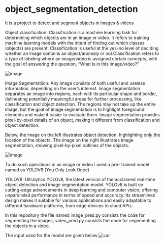# object_segmentation_detection
It is a project to detect and segment objects in images &amp; videos

Object classification:
Classification is a machine learning task for determining which objects are in an image or video. It refers to training machine learning models with the intent of finding out which classes (objects) are present. Classification is useful at the yes-no level of deciding whether an image contains an object/anomaly or not.Classification refers to a type of labeling where an image/video is assigned certain concepts, with the goal of answering the question, “What is in this image/video?”

![image](https://user-images.githubusercontent.com/105503752/230726328-a1b7a588-29e3-4528-9d67-7c31df539c64.png)


Image Segmentatiion:
Any image consists of both useful and useless information, depending on the user’s interest. Image segmentation separates an image into regions, each with its particular shape and border, delineating potentially meaningful areas for further processing, like classification and object detection. The regions may not take up the entire image, but the goal of image segmentation is to highlight foreground elements and make it easier to evaluate them. Image segmentation provides pixel-by-pixel details of an object, making it different from classification and object detection.

Below, the image on the left illustrates object detection, highlighting only the location of the objects. The image on the right illustrates image segmentation, showing pixel-by-pixel outlines of the objects.

![image](https://user-images.githubusercontent.com/105503752/230726287-818cd770-5878-486f-bd99-b781ee71d881.png)

To do such operations in an image or video I used a pre- trained model named as YOLOV8 (You Only Look Once)

YOLOV8:
Ultralytics YOLOv8, the latest version of the acclaimed real-time object detection and image segmentation model. YOLOv8 is built on cutting-edge advancements in deep learning and computer vision, offering unparalleled performance in terms of speed and accuracy. Its streamlined design makes it suitable for various applications and easily adaptable to different hardware platforms, from edge devices to cloud APIs.

 In this repository the file named image_pred.py consists the code for segmenting the images, video_pred.py consists the code for segementing the objects in a video.
 
 The input used for the model are given below
 ![car](https://user-images.githubusercontent.com/105503752/230726743-71ea2c8a-dfa8-46ed-8830-8fbdd9fc9090.jpg)
 
 

